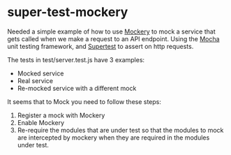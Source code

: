 # super-test-mockery
Needed a simple example of how to use [Mockery](https://github.com/mfncooper/mockery) to mock a service that gets called when we make a request to an API endpoint.
Using the [Mocha](http://mochajs.org) unit testing framework, and [Supertest](https://github.com/visionmedia/supertest) to assert on http requests.

The tests in test/server.test.js have 3 examples:

* Mocked service
* Real service
* Re-mocked service with a different mock

It seems that to Mock you need to follow these steps:

1. Register a mock with Mockery 
2. Enable Mockery
3. Re-require the modules that are under test so that the modules to mock are intercepted by mockery when they are required in the modules under test.
